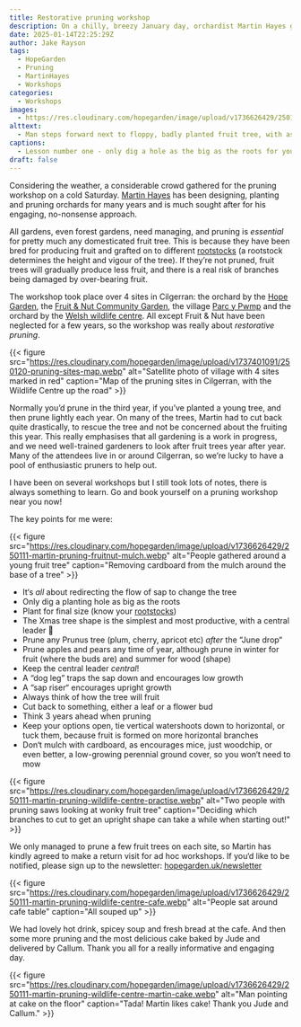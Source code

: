 ```yaml
---
title: Restorative pruning workshop
description: On a chilly, breezy January day, orchardist Martin Hayes gave a masterclass in restorative pruning at various sites around the Hope Garden in Cilgerran, north Pembrokeshire
date: 2025-01-14T22:25:29Z
author: Jake Rayson 
tags: 
  - HopeGarden
  - Pruning
  - MartinHayes
  - Workshops
categories: 
  - Workshops
images:
  - https://res.cloudinary.com/hopegarden/image/upload/v1736626429/250111-martin-pruning-pen-y-foidr-floppy.webp
alttext: 
  - Man steps forward next to floppy, badly planted fruit tree, with assembled, chilled crowd looking on
captions: 
  - Lesson number one - only dig a hole as the big as the roots for your fruit tree, otherwise this!
draft: false
---
```


Considering the weather, a considerable crowd gathered for the pruning workshop on a cold Saturday. [Martin Hayes](https://www.theapplemancan.uk/) has been designing, planting and pruning orchards for many years and is much sought after for his engaging, no-nonsense approach.

All gardens, even forest gardens, need managing, and pruning is *essential* for pretty much any domesticated fruit tree. This is because they have been bred for producing fruit and grafted on to different [rootstocks](https://www.natureworks.org.uk/rootstocks/) (a rootstock determines the height and vigour of the tree). If they’re not pruned, fruit trees will gradually produce less fruit, and there is a real risk of branches being damaged by over-bearing fruit.

The workshop took place over 4 sites in Cilgerran: the orchard by the [Hope Garden](https://maps.app.goo.gl/GABEMK8aauZ9Rfay8), the [Fruit & Nut Community Garden](https://maps.app.goo.gl/2VEriW6SfkDkAXVt6), the village [Parc y Pwmp](https://maps.app.goo.gl/c3iVouK6EM4qwNC27) and the orchard by the [Welsh wildlife centre](https://maps.app.goo.gl/AKT4Hf9LXz6gtPxj9). All except Fruit & Nut have been neglected for a few years, so the workshop was really about *restorative pruning*. 

{{< figure src="https://res.cloudinary.com/hopegarden/image/upload/v1737401091/250120-pruning-sites-map.webp" alt="Satellite photo of village with 4 sites marked in red" caption="Map of the pruning sites in Cilgerran, with the Wildlife Centre up the road" >}}

Normally you’d prune in the third year, if you’ve planted a young tree, and then prune lightly each year. On many of the trees, Martin had to cut back quite drastically, to rescue the tree and not be concerned about the fruiting this year. This really emphasises that all gardening is a work in progress, and we need well-trained gardeners to look after fruit trees year after year. Many of the attendees live in or around Cilgerran, so we’re lucky to have a pool of enthusiastic pruners to help out.

I have been on several workshops but I still took lots of notes, there is always something to learn. Go and book yourself on a pruning workshop near you now!

The key points for me were:

{{< figure src="https://res.cloudinary.com/hopegarden/image/upload/v1736626429/250111-martin-pruning-fruitnut-mulch.webp" alt="People gathered around a young fruit tree" caption="Removing cardboard from the mulch around the base of a tree" >}}

- It‘s *all* about redirecting the flow of sap to change the tree
- Only dig a planting hole as big as the roots
- Plant for final size (know your [rootstocks](https://www.natureworks.org.uk/rootstocks/))
- The Xmas tree shape is the simplest and most productive, with a central leader 🎄
- Prune any Prunus tree (plum, cherry, apricot etc) *after* the “June drop“
- Prune apples and pears any time of year, although prune in winter for fruit (where the buds are) and summer for wood (shape)
- Keep the central leader *central*!
- A “dog leg” traps the sap down and encourages low growth
- A “sap riser“ encourages upright growth
- Always think of how the tree will fruit
- Cut back to something, either a leaf or a flower bud
- Think 3 years ahead when pruning
- Keep your options open, tie vertical watershoots down to horizontal, or tuck them, because fruit is formed on more horizontal branches
- Don‘t mulch with cardboard, as encourages mice, just woodchip, or even better, a low-growing perennial ground cover, so you won‘t need to mow

{{< figure src="https://res.cloudinary.com/hopegarden/image/upload/v1736626429/250111-martin-pruning-wildlife-centre-practise.webp" alt="Two people with pruning saws looking at wonky fruit tree" caption="Deciding which branches to cut to get an upright shape can take a while when starting out!" >}}

We only managed to prune a few fruit trees on each site, so Martin has kindly agreed to make a return visit for ad hoc workshops. If you‘d like to be notified, please sign up to the newsletter: [hopegarden.uk/newsletter](https://hopegarden.uk/newsletter)

{{< figure src="https://res.cloudinary.com/hopegarden/image/upload/v1736626429/250111-martin-pruning-wildlife-centre-cafe.webp" alt="People sat around cafe table" caption="All souped up" >}}

We had lovely hot drink, spicey soup and fresh bread at the cafe. And then some more pruning and the most delicious cake baked by Jude and delivered by Callum. Thank you all for a really informative and engaging day.

{{< figure src="https://res.cloudinary.com/hopegarden/image/upload/v1736626429/250111-martin-pruning-wildlife-centre-martin-cake.webp" alt="Man pointing at cake on the floor" caption="Tada! Martin likes cake! Thank you Jude and Callum." >}}

